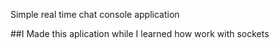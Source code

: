 Simple real time chat console application

##I Made this aplication while I learned how work with sockets 
